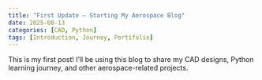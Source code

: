 ```yaml
---
title: "First Update – Starting My Aerospace Blog"
date: 2025-08-13
categories: [CAD, Python]
tags: [Introduction, Journey, Portifolio]
---
```

This is my first post! I’ll be using this blog to share my CAD designs, Python learning journey, and other aerospace-related projects.

